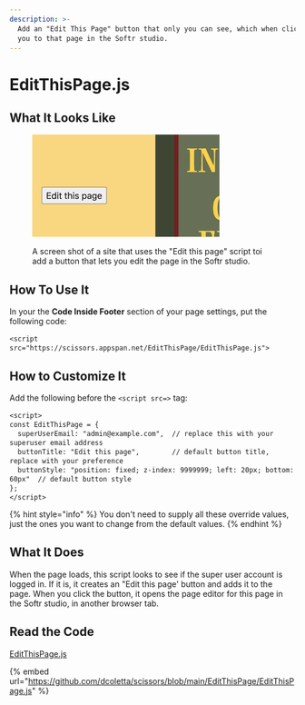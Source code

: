 ```yaml
---
description: >-
  Add an "Edit This Page" button that only you can see, which when clicked takes
  you to that page in the Softr studio.
---
```


# EditThisPage.js

## What It Looks Like

<figure><img src="../.gitbook/assets/f91410d5c7f08c1f191486cfb68c6c692fc3a9ff.png" alt="A screen shot of a site that uses the &#x22;Edit this page&#x22; script toi add a button that lets you edit the page in the Softr studio."><figcaption><p>A screen shot of a site that uses the "Edit this page" script toi add a button that lets you edit the page in the Softr studio.</p></figcaption></figure>

## How To Use It

In your the **Code Inside Footer** section of your page settings, put the following code:

```
<script src="https://scissors.appspan.net/EditThisPage/EditThisPage.js">
```

## How to Customize It

Add the following before the `<script src=>` tag:

```
<script>
const EditThisPage = {
  superUserEmail: "admin@example.com",  // replace this with your superuser email address
  buttonTitle: "Edit this page",        // default button title, replace with your preference
  buttonStyle: "position: fixed; z-index: 9999999; left: 20px; bottom: 60px"  // default button style
};
</script>
```

{% hint style="info" %}
You don't need to supply all these override values, just the ones you want to change from the default values.
{% endhint %}

## What It Does

When the page loads, this script looks to see if the super user account is logged in. If it is, it creates an "Edit this page' button and adds it to the page. When you click the button, it opens the page editor for this page in the Softr studio, in another browser tab.

## Read the Code

[EditThisPage.js](https://scissors.appspan.net/EditThisPage/EditThisPage.js)

{% embed url="https://github.com/dcoletta/scissors/blob/main/EditThisPage/EditThisPage.js" %}
